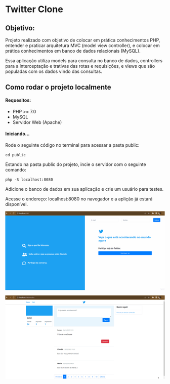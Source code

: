 ﻿# Twitter Clone

## Objetivo:

Projeto realizado com objetivo de colocar em prática conhecimentos PHP, entender e praticar arquitetura MVC (model view controller), e colocar em prática conhecimentos em banco de dados relacionais (MySQL).

Essa aplicação utiliza models para consulta no banco de dados, controllers para a interceptação e trativas das rotas e requisições, e views que são populadas com os dados vindo das consultas.

## Como rodar o projeto localmente

#### Requesitos:
- PHP >= 7.0
- MySQL
- Servidor Web (Apache)

#### Iniciando...

Rode o seguinte código no terminal para acessar a pasta public:
```
cd public
```

Estando na pasta public do projeto, incie o servidor com o seguinte comando:
```
php -S localhost:8080
```


Adicione o banco de dados em sua aplicação e crie um usuário para testes.

Acesse o endereço: localhost:8080 no navegador e a aplição já estará disponível.

![Login](public/img/twiiter1.gif)

![Funções](public/img/twiiter2.gif)

